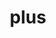 ---
layout: smileys&emotion
title: plus
emoji: plus
permalink: ➕.html
image: assets/img/3moji/plus.png
---